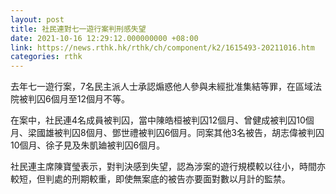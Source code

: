 ```yaml
---
layout: post
title: 社民連對七一遊行案判刑感失望
date: 2021-10-16 12:29:12.000000000 +08:00
link: https://news.rthk.hk/rthk/ch/component/k2/1615493-20211016.htm
categories: rthk
---
```


去年七一遊行案，7名民主派人士承認煽惑他人參與未經批准集結等罪，在區域法院被判囚6個月至12個月不等。

在案中，社民連4名成員被判囚，當中陳皓桓被判囚12個月、曾健成被判囚10個月、梁國雄被判囚8個月、鄧世禮被判囚6個月。同案其他3名被告，胡志偉被判囚10個月、徐子見及朱凱廸被判囚6個月。

社民連主席陳寶瑩表示，對判決感到失望，認為涉案的遊行規模較以往小，時間亦較短，但判處的刑期較重，即使無案底的被告亦要面對數以月計的監禁。
